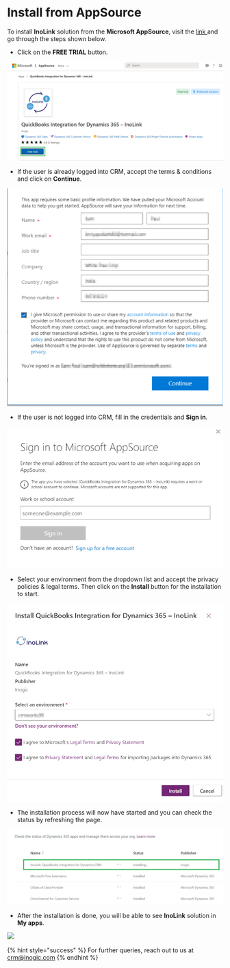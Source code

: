 # Install from AppSource

To install **InoLink** solution from the **Microsoft AppSource**, visit the [link ](https://appsource.microsoft.com/en-us/product/dynamics-365/inogic.e320f205-5436-418e-b292-d01417c32312?tab=Overview)and go through the steps shown below.

* Click on the **FREE TRIAL** button.

![](<../../.gitbook/assets/12 (4).png>)

* If the user is already logged into CRM, accept the terms & conditions and click on **Continue**.

![](<../../.gitbook/assets/13 (5).png>)

* If the user is not logged into CRM, fill in the credentials and **Sign in**.

![](<../../.gitbook/assets/11 (8).png>)

* Select your environment from the dropdown list and accept the privacy policies & legal terms. Then click on the **Install** button for the installation to start.

![](<../../.gitbook/assets/14 (6).png>)

* The installation process will now have started and you can check the status by refreshing the page.

![](<../../.gitbook/assets/15 (6).png>)

* After the installation is done, you will be able to see **InoLink** solution in **My apps**.

![](<../../.gitbook/assets/Install AppSource\_1.png>)

{% hint style="success" %}
For further queries, reach out to us at [crm@inogic.com](mailto:crm@inogic.com)
{% endhint %}

